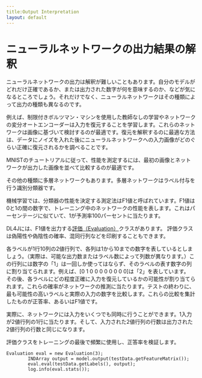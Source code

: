 ```yaml
---
title:Output Interpretation
layout: default
---
```


# ニューラルネットワークの出力結果の解釈

ニューラルネットワークの出力は解釈が難しいこともあります。自分のモデルがどれだけ正確であるか、または出力された数字が何を意味するのか、などが気になるところでしょう。それだけでなく、ニューラルネットワークはその種類によって出力の種類も異なるのです。 

例えば、制限付きボルツマン・マシンを使用した教師なしの学習やネットワークの変分オートエンコーダーは入力を復元することを学習します。これらのネットワークは画像に基づいて検討するのが最適です。復元を解釈するのに最適な方法は、データにノイズを入れた後にニューラルネットワークへの入力画像がどのぐらい正確に復元されるかを調べることです。 

MNISTのチュートリアルに従って、性能を測定するには、最初の画像とネットワークが出力した画像を並べて比較するのが最適です。

その他の種類に多層ネットワークもあります。多層ネットワークはラベル付与を行う識別分類器です。 

機械学習では、分類器の性能を決定する測定法はF1値と呼ばれています。F1値は0と1の間の数字で、トレーニング中のネットワークの性能を表します。これはパーセンテージに似ていて、1が予測率100パーセントに当たります。

DL4Jには、F1値を出力する[評価（Evaluation）](./doc/org/deeplearning4j/eval/Evaluation.html)クラスがあります。 評価クラスは偽陽性や偽陰性の確率、混同行列などを印刷することもできます。 

各ラベルが1行10列の2値行列で、各列は1から10までの数字を表しているとしましょう。（実際は、可能な出力数またはラベル数によって列数が異なります。）この行列には数字の「1」は一回しか使ってはならず、そのラベルの表す数字の列に割り当てられます。例えば、[0 1 0 0 0 0 0 0 0 0]は「2」を表しています。 
その後、各ラベルにどの程度正確に入力を復元しているかの可能性が割り当てられます。これらの確率がネットワークの推測に当たります。テストの終わりに、最も可能性の高いラベルと実際の入力の数字を比較します。これらの比較を集計したものが正答率、あるいはF1値です。 

実際に、ネットワークには入力をいくつでも同時に行うことができます。1入力が2値行列の1行に当たります。そして、入力された2値行列の行数は出力された2値行列の行数と同じになります。

評価クラスをトレーニングの最後で頻繁に使用し、正答率を検証します。 

```
Evaluation eval = new Evaluation(3);
        INDArray output = model.output(testData.getFeatureMatrix());
        eval.eval(testData.getLabels(), output);
        log.info(eval.stats());

```







